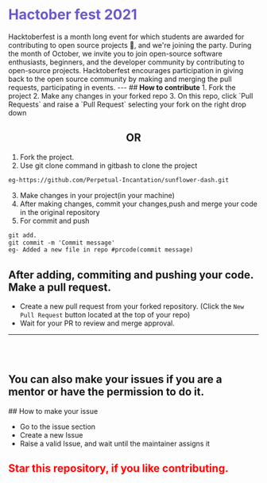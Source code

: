 <h1 style="color:slateblue;">Hactober fest 2021</h1>
Hacktoberfest is a month long event for which students are awarded for contributing to open source projects 🙌, and we're joining the party. During the month of October, we invite you to join open-source software enthusiasts, beginners, and the developer community by contributing to open-source projects. Hacktoberfest encourages participation in giving back to the open source community by making and merging the pull requests, participating in events.
---
##<b> How to contribute</b>
1. Fork the project
2. Make any changes in your forked repo
3. On this repo, click `Pull Requests` and raise a `Pull Request` selecting your fork on the right drop down

## <h2 style="text-align:center;">OR</h2>
1. Fork the project.
2. Use git clone command in gitbash to clone the project

```markdown
eg-https://github.com/Perpetual-Incantation/sunflower-dash.git
```
3. Make changes in your project(in your machine)
4. After making changes, commit your changes,push and merge your code in the original repository
5. For commit and push
```markdown
git add.
git commit -m 'Commit message'
eg- Added a new file in repo #prcode(commit message)
```
<h2>After <b>adding, commiting and pushing</b> your code. Make a <b>pull request</b>.</h2>

* Create a new pull request from your forked repository. (Click the `New Pull Request` button located at the top of your repo)
*  Wait for your PR to review and merge approval.
<hr>
<br></br>

<h2> You can also make your issues if you are a mentor or have the permission to do it.</h2>
## How to make your issue

* Go to the issue section
* Create a new Issue
* Raise a valid Issue, and wait until the maintainer assigns it

## <h2 style="color:red;">Star this repository, if you like contributing.</h2>


